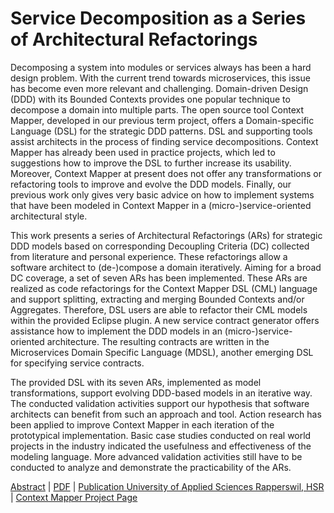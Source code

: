 # Service Decomposition as a Series of Architectural Refactorings

Decomposing a system into modules or services always has been a hard design problem. With the current trend towards microservices, this issue has become even more relevant and challenging. Domain-driven Design (DDD) with its Bounded Contexts provides one popular technique to decompose a domain into multiple parts. The open source tool Context Mapper, developed in our previous term project, offers a Domain-specific Language (DSL) for the strategic DDD patterns. DSL and supporting tools assist architects in the process of finding service decompositions. Context Mapper has already been used in practice projects, which led to suggestions how to improve the DSL to further increase its usability. Moreover, Context Mapper at present does not offer any transformations or refactoring tools to improve and evolve the DDD models. Finally, our previous work only gives very basic advice on how to implement systems that have been modeled in Context Mapper in a (micro-)service-oriented architectural style.

This work presents a series of Architectural Refactorings (ARs) for strategic DDD models based on corresponding Decoupling Criteria (DC) collected from literature and personal experience. These refactorings allow a software architect to (de-)compose a domain iteratively. Aiming for a broad DC coverage, a set of seven ARs has been implemented. These ARs are realized as code refactorings for the Context Mapper DSL (CML) language and support splitting, extracting and merging Bounded Contexts and/or Aggregates. Therefore, DSL users are able to refactor their CML models within the provided Eclipse plugin. A new service contract generator offers assistance how to implement the DDD models in an (micro-)service-oriented architecture. The resulting contracts are written in the Microservices Domain Specific Language (MDSL), another emerging DSL for specifying service contracts.

The provided DSL with its seven ARs, implemented as model transformations, support evolving DDD-based models in an iterative way. The conducted validation activities support our hypothesis that software architects can benefit from such an approach and tool. Action research has been applied to improve Context Mapper in each iteration of the prototypical implementation. Basic case studies conducted on real world projects in the industry indicated the usefulness and effectiveness of the modeling language. More advanced validation activities still have to be conducted to analyze and demonstrate the practicability of the ARs.

[Abstract](./FS19-MSE-Stefan-Kapferer-Service-Decomposition-Architectural-Refactorings-Abstract.pdf) | [PDF](./FS19-MSE-Stefan-Kapferer-Service-Decomposition-Architectural-Refactorings.pdf) | [Publication University of Applied Sciences Rapperswil, HSR](https://eprints.hsr.ch/784/) | [Context Mapper Project Page](https://contextmapper.github.io/)

